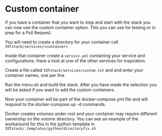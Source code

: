 # Custom container
If you have a container that you want to stop and start with the stack you can now use the custom container option. This you can use for testing or in prep for a Pull Request.

You will need to create a directory for your container call `IOTstack/services/<container>`

Inside that container create a `service.yml` containing your service and configurations. Have a look at one of the other services for inspiration.

Create a file called `IOTstack/services/custom.txt` and and enter your container names, one per line

Run the menu.sh and build the stack. After you have made the selection you will be asked if you want to add the custom containers.

Now your container will be part of the docker-compose.yml file and will respond to the docker-compose up -d commands.

Docker creates volumes under root and your container may require different ownership on the volume directory. You can see an example of the workaround for this in the python template in `IOTstack/.templates/python/directoryfix.sh`